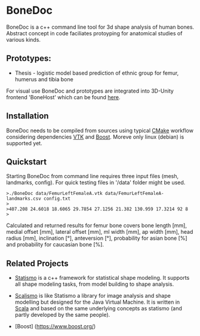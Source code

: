 # BoneDoc

BoneDoc is a c++ command line tool for 3d shape analysis of human bones. Abstract concept in code faciliates protoyping for anatomical studies of various kinds.

## Prototypes:

* Thesis - logistic model based prediction of ethnic group for femur, humerus and tibia bone

For visual use BoneDoc and prototypes are integrated into 3D-Unity frontend 'BoneHost' which can be found [here](http://www.bonehost.net).

## Installation

BoneDoc needs to be compiled from sources using typical [CMake](https://cmake.org/) workflow considering dependencies [VTK](http://www.vtk.org) and [Boost](http://www.boost.org). Moreve only linux (debian) is supported yet.

## Quickstart

Starting BoneDoc from command line requires three input files (mesh, landmarks, config). For quick testing files in '/data' folder might be used.

```
>./BoneDoc data/FemurLeftFemaleA.vtk data/FemurLeftFemaleA-landmarks.csv config.txt
>
>407.208 24.6018 18.6065 29.7854 27.1256 21.382 130.959 17.3214 92 8
>
```

Calculated and returned results for femur bone covers bone length [mm], medial offset [mm], lateral offset [mm], ml width [mm], ap width [mm], head radius [mm], inclination [°], anteversion [°], probability for asian bone [%] and probability for caucasian bone [%].


## Related Projects

* [Statismo](https://github.com/statismo/statismo) is a c++ framework for statistical shape modeling. It supports all shape modeling tasks, from model building to shape analysis.

* [Scalismo](http://github.com/unibas-gravis/scalismo) is like Statismo a library for image analysis and shape modelling but designed for the Java Virtual Machine. It is written in [Scala](http://www.scala-lang.org/) and based on the same underlying concepts as statismo (and partly developed by the same people).

* [Boost] (https://www.boost.org/)
